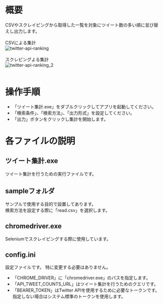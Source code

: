 # 概要
CSVやスクレイピングから取得した一覧を対象にツイート数の多い順に並び替えし出力します。<br>
<br>
CSVによる集計<br>
![twitter-api-ranking](https://user-images.githubusercontent.com/10617518/200097525-28dc2fd2-4147-4c04-a0e8-b8a3c07a7fd2.gif)
<br>
<br>
スクレピングよる集計<br>
![twitter-api-ranking_2](https://user-images.githubusercontent.com/10617518/200098133-6f85fa88-f56e-445d-a2ff-cd9922d8d153.gif)
<br>
<br>

# 操作手順
* 「ツイート集計.exe」をダブルクリックしてアプリを起動してください。<br>
* 「検索条件」、「検索方法」、「出力形式」を設定してください。<br>
* 「出力」ボタンをクリックし集計を開始します。<br>

# 各ファイルの説明

## ツイート集計.exe
ツイート集計を行うための実行ファイルです。<br>

## sampleフォルダ
サンプルで使用する目的で設置してあります。<br>
検索方法を設定する際に「read.csv」を選択します。<br>

## chromedriver.exe
Seleniumでスクレイピングする際に使用しています。<br>

## config.ini
設定ファイルです。
特に変更する必要はありません。
* 「CHROME_DRIVER」に「chromedriver.exe」のパスを指定します。<br>
* 「API_TWEET_COUNTS_URL」はツイート集計を行うためのクエリです。<br>
* 「BEARER_TOKEN」はTwitter APIを使用するために必要なトークンです。<br>
 指定しない場合はシステム標準のトークンを使用します。<br>

